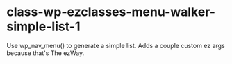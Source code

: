 # class-wp-ezclasses-menu-walker-simple-list-1
Use wp_nav_menu() to generate a simple list. Adds a couple custom ez args because that's The ezWay.
